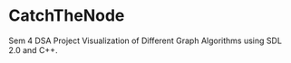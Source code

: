 # CatchTheNode
Sem 4 DSA Project
Visualization of Different Graph Algorithms using SDL 2.0 and C++.
